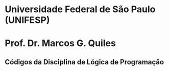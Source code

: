 # Universidade Federal de São Paulo (UNIFESP)

# Prof. Dr. Marcos G. Quiles

## Códigos da Disciplina de Lógica de Programação

